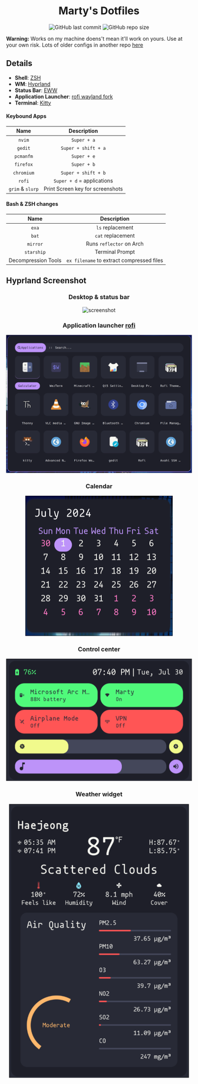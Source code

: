 <div align="center">

# Marty's Dotfiles

![GitHub last commit](https://img.shields.io/github/last-commit/Marty1820/configs?style=for-the-badge&labelColor=44475a&color=bd93f9) ![GitHub repo size](https://img.shields.io/github/repo-size/Marty1820/configs?style=for-the-badge&labelColor=44475a&color=bd93f9)

</div>

**Warning:** Works on my machine doens't mean it'll work on yours. Use at your own risk.
Lots of older configs in another repo [here](https://github.com/Marty1820/old-dotfiles)

## Details

- **Shell**: [ZSH](https://www.zsh.org/)
- **WM**: [Hyprland](https://hyprland.org/)
- **Status Bar**: [EWW](https://elkowar.github.io/eww/eww.html)
- **Application Launcher**: [rofi wayland fork](https://github.com/lbonn/rofi)
- **Terminal**: [Kitty](https://sw.kovidgoyal.net/kitty/)

#### Keybound Apps

|       Name       |           Description            |
| :--------------: | :------------------------------: |
|      `nvim`      |           `Super + a`            |
|     `gedit`      |       `Super + shift + a`        |
|    `pcmanfm`     |           `Super + e`            |
|    `firefox`     |           `Super + b`            |
|    `chromium`    |       `Super + shift + b`        |
|      `rofi`      |    `Super + d` = applications    |
| `grim` & `slurp` | Print Screen key for screenshots |

#### Bash & ZSH changes

|        Name         |                Description                |
| :-----------------: | :---------------------------------------: |
|        `exa`        |             `ls` replacement              |
|        `bat`        |             `cat` replacement             |
|      `mirror`       |         Runs `reflector` on Arch          |
|     `starship`      |              Terminal Prompt              |
| Decompression Tools | `ex filename` to extract compressed files |

## Hyprland Screenshot

<div align="center">

### Desktop & status bar

![screenshot](.screenshots/hyprland.png)

### Application launcher [rofi](https:/github.com/lbonn/rofi)

![screenshot](.screenshots/apps-menu.png)

### Calendar

![screenshot](.screenshots/calendar.png)

### Control center

![screenshot](.screenshots/control_center.png)

### Weather widget

![screenshot](.screenshots/weather_widget.png)

</div>
